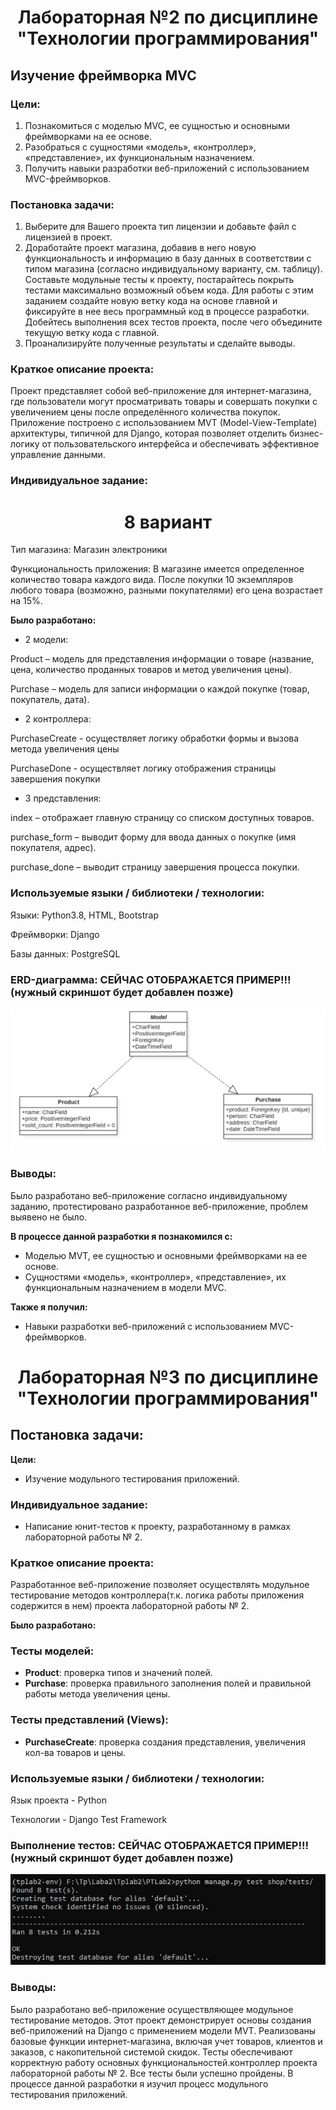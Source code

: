 <h1 align="center">Лабораторная №2 по дисциплине "Технологии программирования"</h1>

## Изучение фреймворка MVC

### Цели:
1. Познакомиться c моделью MVC, ее сущностью и основными фреймворками на ее основе.
2. Разобраться с сущностями «модель», «контроллер», «представление», их функциональным
назначением.
3. Получить навыки разработки веб-приложений с использованием MVC-фреймворков.

### Постановка задачи:
1. Выберите для Вашего проекта тип лицензии и добавьте файл с лицензией в проект.
2. Доработайте проект магазина, добавив в него новую функциональность и информацию в базу
данных в соответствии с типом магазина (согласно индивидуальному варианту, см. таблицу). Составьте
модульные тесты к проекту, постарайтесь покрыть тестами максимально возможный объем кода. Для
работы с этим заданием создайте новую ветку кода на основе главной и фиксируйте в нее весь
программный код в процессе разработки. Добейтесь выполнения всех тестов проекта, после чего
объедините текущую ветку кода с главной.
3. Проанализируйте полученные результаты и сделайте выводы.

### Краткое описание проекта:
Проект представляет собой веб-приложение для интернет-магазина, где пользователи могут просматривать товары и совершать покупки с увеличением цены после определённого количества покупок. Приложение построено с использованием MVT (Model-View-Template) архитектуры, типичной для Django, которая позволяет отделить бизнес-логику от пользовательского интерфейса и обеспечивать эффективное управление данными.

### Индивидуальное задание:

<h1 align="center">8 вариант</h1>

<p>Тип магазина: Магазин электроники</p> 
Функциональность приложения: В магазине имеется определенное количество товара каждого вида. После покупки 10 экземпляров любого товара (возможно, разными покупателями) его цена возрастает на 15%.

**Было разработано:**
* 2 модели: 
<p>Product – модель для представления информации о товаре (название, цена, количество проданных товаров и метод увеличения цены).</p>
<p>Purchase – модель для записи информации о каждой покупке (товар, покупатель, дата).</p>

* 2 контроллера:
<p>PurchaseCreate - осуществляет логику обработки формы и вызова метода увеличения цены</p>
<p>PurchaseDone - осуществляет логику отображения страницы завершения покупки</p>

* 3 представления:
<p>index – отображает главную страницу со списком доступных товаров.</p>
<p>purchase_form – выводит форму для ввода данных о покупке (имя покупателя, адрес).</p>
<p>purchase_done – выводит страницу завершения процесса покупки.</p>

### Используемые языки / библиотеки / технологии:
<p>Языки: Python3.8, HTML, Bootstrap</p>
<p>Фреймворки: Django</p>
<p>Базы данных: PostgreSQL </p>

### ERD-диаграмма: СЕЙЧАС ОТОБРАЖАЕТСЯ ПРИМЕР!!! (нужный скриншот будет добавлен позже)
![image](https://github.com/DozenDevil/PTLab2/blob/ind-task8/img/erd_diagram.png)

### Выводы:
Было разработано веб-приложение согласно индивидуальному заданию, протестировано разработанное веб-приложение, проблем выявено не было.

**В процессе данной разработки я познакомился с:**
* Моделью MVT, ее сущностью и основными фреймворками на ее основе.
* Сущностями «модель», «контроллер», «представление», их функциональным назначением в модели MVC.  

**Также я получил:**
* Навыки разработки веб-приложений с использованием MVC-фреймворков.

<h1 align="center">Лабораторная №3 по дисциплине "Технологии программирования"</h1>

## Постановка задачи:
**Цели:**
* Изучение модульного тестирования приложений.

### Индивидуальное задание:
* Написание юнит-тестов к проекту, разработанному в рамках лабораторной работы № 2.

### Краткое описание проекта:
Разработанное веб-приложение позволяет осуществлять модульное тестирование методов контроллера(т.к. логика работы приложения содержится в нем) проекта лабораторной работы № 2.

**Было разработано:**
### Тесты моделей:
- **Product**: проверка типов и значений полей.
- **Purchase**: проверка правильного заполнения полей и правильной работы метода увеличения цены.

### Тесты представлений (Views):
- **PurchaseCreate**: проверка создания представления, увеличения кол-ва товаров и цены.

### Используемые языки / библиотеки / технологии:
<p>Язык проекта - Python</p>
Технологии - Django Test Framework

### Выполнение тестов: СЕЙЧАС ОТОБРАЖАЕТСЯ ПРИМЕР!!! (нужный скриншот будет добавлен позже)
![image](https://github.com/Lucky357231/PTLab2/raw/main/img/photo_2024-11-08_17-11-19.jpg)


### Выводы:
Было разработано веб-приложение осуществляющее модульное тестирование методов. Этот проект демонстрирует основы создания веб-приложений на Django с применением модели MVT. Реализованы базовые функции интернет-магазина, включая учет товаров, клиентов и заказов, с накопительной системой скидок. Тесты обеспечивают корректную работу основных функциональностей.контроллер проекта лабораторной работы № 2. Все тесты были успешно пройдены. В процессе данной разработки я изучил процесс модульного тестирования приложений.
